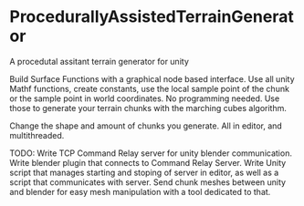 # ProcedurallyAssistedTerrainGenerator
A procedutal assitant terrain generator for unity

Build Surface Functions with a graphical node based interface. 
Use all unity Mathf functions, create constants, use the local sample point of the chunk
or the sample point in world coordinates. 
No programming needed.
Use those to generate your terrain chunks with the marching cubes algorithm.

Change the shape and amount of chunks you generate.
All in editor, and multithreaded.

TODO:
Write TCP Command Relay server for unity blender communication.
Write blender plugin that connects to Command Relay Server.
Write Unity script that manages starting and stoping of server in editor, as well as a script that communicates with server.
Send chunk meshes between unity and blender for easy mesh manipulation with a tool dedicated to that.

